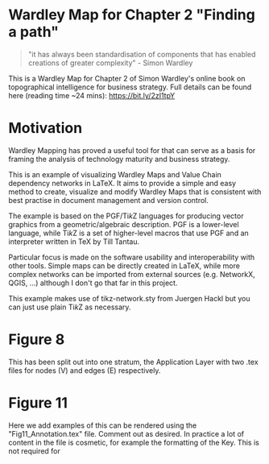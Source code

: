 # Wardley Map for Chapter 2 "Finding a path"

> "it has always been standardisation of components that has enabled creations of greater complexity" - Simon Wardley  
 
This is a Wardley Map for Chapter 2 of Simon Wardley's online book on topographical intelligence for business strategy. Full details can be found here (reading time ~24 mins): https://bit.ly/2zI1tpY 

# Motivation 

Wardley Mapping has proved a useful tool for that can serve as a basis for framing the analysis of technology maturity and business strategy. 

This is an example of visualizing Wardley Maps and Value Chain dependency networks in LaTeX. It aims to provide a simple and easy method to create, visualize and modify Wardley Maps that is consistent with best practise in document management and version control. 

The example is based on the PGF/Ti*k*Z languages for producing vector graphics from a geometric/algebraic description. PGF is a lower-level language, while Ti*k*Z is a set of higher-level macros that use PGF and an interpreter written in TeX by Till Tantau.

Particular focus is made on the software usability and interoperability with other tools. Simple maps can be directly created in LaTeX, while more complex networks can be imported from external sources (e.g. NetworkX, QGIS, ...) although I don't go that far in this project. 

This example makes use of tikz-network.sty from Juergen Hackl but you can just use plain Ti*k*Z as necessary. 

# Figure 8

This has been split out into one stratum, the Application Layer with two .tex files for nodes (V) and edges (E) respectively.

# Figure 11

Here we add examples of this can be rendered using the "Fig11_Annotation.tex" file. Comment out as desired. In practice a lot of content in the file is cosmetic, for example the formatting of the Key. This is not required for 



